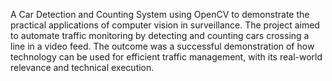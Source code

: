 A Car Detection and Counting System using OpenCV to demonstrate the practical applications of computer vision in surveillance. The project aimed to automate traffic monitoring by detecting and counting cars crossing a line in a video feed. The outcome was a successful demonstration of how technology can be used for efficient traffic management, with its real-world relevance and technical execution. 
